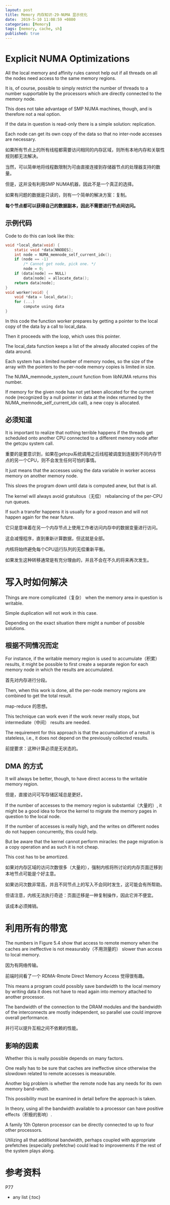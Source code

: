```yaml
---
layout: post
title: Memory 内存知识-29-NUMA 显示优化
date:  2019-5-10 11:08:59 +0800
categories: [Memory]
tags: [memory, cache, sh]
published: true
---
```


# Explicit NUMA Optimizations

All the local memory and affinity rules cannot help out if all threads on all the nodes need access to the same memory regions. 

It is, of course, possible to simply restrict the number of threads to a number supportable by the processors which are directly connected to the memory node. 

This does not take advantage of SMP NUMA machines, though, and is therefore not a real option.

If the data in question is read-only there is a simple solution: replication. 

Each node can get its own copy of the data so that no inter-node accesses are necessary. 

如果所有节点上的所有线程都需要访问相同的内存区域，则所有本地内存和关联性规则都无法解决。

当然，可以简单地将线程数限制为可由直接连接到存储器节点的处理器支持的数量。

但是，这并没有利用SMP NUMA机器，因此不是一个真正的选择。

如果有问题的数据是只读的，则有一个简单的解决方案：复制。

**每个节点都可以获得自己的数据副本，因此不需要进行节点间访问。**

## 示例代码

Code to do this can look like this:

```c
void *local_data(void) {
    static void *data[NNODES];
    int node = NUMA_memnode_self_current_idx();
    if (node == -1)
        /* Cannot get node, pick one. */
        node = 0;
    if (data[node] == NULL)
        data[node] = allocate_data();
    return data[node];
}
void worker(void) {
    void *data = local_data();
    for (...)
        compute using data
}
```

In this code the function worker prepares by getting a pointer to the local copy of the data by a call to local_data. 

Then it proceeds with the loop, which uses this pointer. 

The local_data function keeps a list of the already allocated copies of the data around. 

Each system has a limited number of memory nodes, so the size of the array with the pointers to the per-node memory copies is limited in size. 

The NUMA_memnode_system_count function from libNUMA returns this number. 

If memory for the given node has not yet been allocated for the current node (recognized by a null pointer in data at the index returned by the NUMA_memnode_self_current_idx call), a new copy is allocated.


## 必须知道

It is important to realize that nothing terrible happens if the threads get scheduled onto another CPU connected to a different memory node after the getcpu system call.

重要的是要意识到，如果在getcpu系统调用之后线程被调度到连接到不同内存节点的另一个CPU，则不会发生任何可怕的事情。

It just means that the accesses using the data variable in worker access memory on another memory node. 

This slows the program down until data is computed anew, but that is all. 

The kernel will always avoid gratuitous（无偿） rebalancing of the per-CPU run queues. 

If such a transfer happens it is usually for a good reason and will not happen again for the near future.

它只是意味着在另一个内存节点上使用工作者访问内存中的数据变量进行访问。

这会减慢程序，直到重新计算数据，但这就是全部。

内核将始终避免每个CPU运行队列的无偿重新平衡。

如果发生这种转移通常是有充分理由的，并且不会在不久的将来再次发生。


# 写入时如何解决

Things are more complicated（复杂） when the memory area in question is writable.

Simple duplication will not work in this case. 

Depending on the exact situation there might a number of possible solutions.

## 根据不同情况而定

For instance, if the writable memory region is used to accumulate（积累） results, it might be possible to first create a
separate region for each memory node in which the results are accumulated. 

首先对内存进行分段。

Then, when this work is done, all the per-node memory regions are combined to get the total
result. 

map-reduce 的思想。

This technique can work even if the work never really stops, but intermediate（中间） results are needed. 

The requirement for this approach is that the accumulation of a result is stateless, i.e., it does not depend on the previously collected results.

前提要求：这种计算必须是无状态的。

## DMA 的方式

It will always be better, though, to have direct access to the writable memory region. 

但是，直接访问可写存储区域总是更好。

If the number of accesses to the memory region is substantial（大量的）, it might be a good idea to force the kernel to migrate the memory pages in question to the local node. 

If the number of accesses is really high, and the writes on different nodes do not happen concurrently, this could help. 

But be aware that the kernel cannot perform miracles: the page migration is a copy operation and as such it is not cheap. 

This cost has to be amortized.

如果对内存区域的访问次数很多（大量的），强制内核将所讨论的内存页面迁移到本地节点可能是个好主意。

如果访问次数非常高，并且不同节点上的写入不会同时发生，这可能会有所帮助。

但请注意，内核无法执行奇迹：页面迁移是一种复制操作，因此它并不便宜。

该成本必须摊销。

# 利用所有的带宽

The numbers in Figure 5.4 show that access to remote memory when the caches are ineffective is not measurably（不用测量的） slower than access to local memory. 

因为有网络传输。

前端时间看了一个 RDMA-Rmote Direct Memory Access 觉得很有趣。

This means a program could possibly save bandwidth to the local memory by writing data it does not have to read again into memory attached to another processor. 

The bandwidth of the connection to the DRAM modules and the bandwidth of the interconnects are mostly independent, so parallel use could improve overall performance.

并行可以提升互相之间不依赖的性能。

## 影响的因素

Whether this is really possible depends on many factors.

One really has to be sure that caches are ineffective since otherwise the slowdown related to remote accesses is measurable. 

Another big problem is whether the remote node has any needs for its own memory band-width. 

This possibility must be examined in detail before the approach is taken. 

In theory, using all the bandwidth available to a processor can have positive effects（积极的影响）. 

A family 10h Opteron processor can be directly connected to up to four other processors. 

Utilizing all that additional bandwidth, perhaps coupled with appropriate prefetches (especially prefetchw) could lead to improvements if
the rest of the system plays along.

# 参考资料

P77

* any list
{:toc}